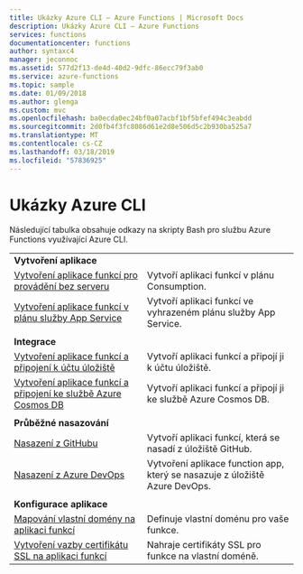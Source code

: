 ```yaml
---
title: Ukázky Azure CLI – Azure Functions | Microsoft Docs
description: Ukázky Azure CLI – Azure Functions
services: functions
documentationcenter: functions
author: syntaxc4
manager: jeconnoc
ms.assetid: 577d2f13-de4d-40d2-9dfc-86ecc79f3ab0
ms.service: azure-functions
ms.topic: sample
ms.date: 01/09/2018
ms.author: glenga
ms.custom: mvc
ms.openlocfilehash: ba0ecda0ec24bf0a07acbf1bf5bfef494c3eabdd
ms.sourcegitcommit: 2d0fb4f3fc8086d61e2d8e506d5c2b930ba525a7
ms.translationtype: MT
ms.contentlocale: cs-CZ
ms.lasthandoff: 03/18/2019
ms.locfileid: "57836925"
---
```

# <a name="azure-cli-samples"></a>Ukázky Azure CLI

Následující tabulka obsahuje odkazy na skripty Bash pro službu Azure Functions využívající Azure CLI.

| | |
|-|-|
|<a name="create"></a>**Vytvoření aplikace**||
| [Vytvoření aplikace funkcí pro provádění bez serveru](scripts/functions-cli-create-serverless.md) | Vytvoří aplikaci funkcí v plánu Consumption.  |
| [Vytvoření aplikace funkcí v plánu služby App Service](scripts/functions-cli-create-app-service-plan.md) | Vytvoří aplikaci funkcí ve vyhrazeném plánu služby App Service. |
| | |
|**Integrace**||
| [Vytvoření aplikace funkcí a připojení k účtu úložiště](scripts/functions-cli-create-function-app-connect-to-storage-account.md) | Vytvoří aplikaci funkcí a připojí ji k účtu úložiště. |
| [Vytvoření aplikace funkcí a připojení ke službě Azure Cosmos DB](scripts/functions-cli-create-function-app-connect-to-cosmos-db.md) | Vytvoří aplikaci funkcí a připojí ji ke službě Azure Cosmos DB. |
| | |
|**Průběžné nasazování**||
| [Nasazení z GitHubu](scripts/functions-cli-create-function-app-github-continuous.md) | Vytvoří aplikaci funkcí, která se nasadí z úložiště GitHub.  |
| [Nasazení z Azure DevOps](scripts/functions-cli-create-function-app-vsts-continuous.md) | Vytvoření aplikace function app, který se nasazuje z úložiště Azure DevOps.  |
| | |
|**Konfigurace aplikace**||
| [Mapování vlastní domény na aplikaci funkcí](scripts/functions-cli-configure-custom-domain.md) | Definuje vlastní doménu pro vaše funkce.  |
| [Vytvoření vazby certifikátu SSL na aplikaci funkcí](scripts/functions-cli-configure-ssl-certificate.md)  |  Nahraje certifikáty SSL pro funkce na vlastní doméně. |

<!---

|**Scale app**||

|**Connect app to resources**||
-->
